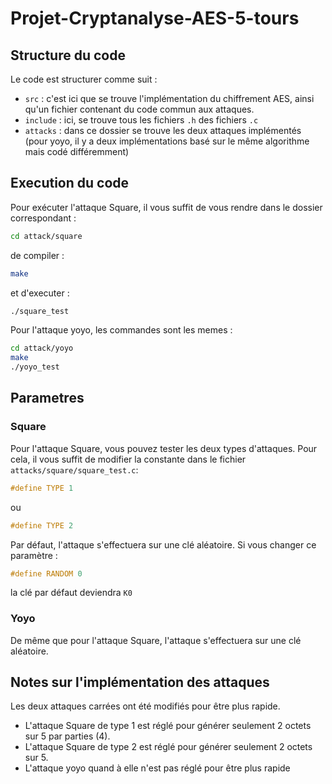 # Projet-Cryptanalyse-AES-5-tours

## Structure du code

Le code est structurer comme suit :
* `src` : c'est ici que se trouve l'implémentation du chiffrement AES, ainsi qu'un fichier contenant du code commun aux attaques.
* `include` : ici, se trouve tous les fichiers `.h` des fichiers `.c`
* `attacks` : dans ce dossier se trouve les deux attaques implémentés (pour yoyo, il y a deux implémentations basé sur le même algorithme mais codé différemment)

## Execution du code

Pour exécuter l'attaque Square, il vous suffit de vous rendre dans le dossier correspondant :

```bash
cd attack/square
```

de compiler :

```bash
make
```

et d'executer :

```bash
./square_test
```



Pour l'attaque yoyo, les commandes sont les memes :

```bash
cd attack/yoyo
make
./yoyo_test
```

## Parametres

### Square

Pour l'attaque Square, vous pouvez tester les deux types d'attaques. Pour cela, il vous suffit de modifier la constante dans le fichier `attacks/square/square_test.c`:

```c
#define TYPE 1
```

ou

```c
#define TYPE 2
```

Par défaut, l'attaque s'effectuera sur une clé aléatoire. Si vous changer ce paramètre :

```c
#define RANDOM 0
```

la clé par défaut deviendra `K0`

### Yoyo

De même que pour l'attaque Square, l'attaque s'effectuera sur une clé aléatoire.

## Notes sur l'implémentation des attaques

Les deux attaques carrées ont été modifiés pour être plus rapide.

* L'attaque Square de type 1 est réglé pour générer seulement 2 octets sur 5 par parties (4).
* L'attaque Square de type 2 est réglé pour générer seulement 2 octets sur 5.
* L'attaque yoyo quand à elle n'est pas réglé pour être plus rapide
